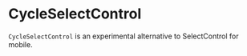 # CycleSelectControl

`CycleSelectControl` is an experimental alternative to SelectControl for mobile.
